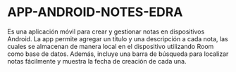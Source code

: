 # APP-ANDROID-NOTES-EDRA
Es una aplicación móvil para crear y gestionar notas en dispositivos Android. La app permite agregar un título y una descripción a cada nota, las cuales se almacenan de manera local en el dispositivo utilizando Room como base de datos. Además, incluye una barra de búsqueda para localizar notas fácilmente y muestra la fecha de creación de cada una.
